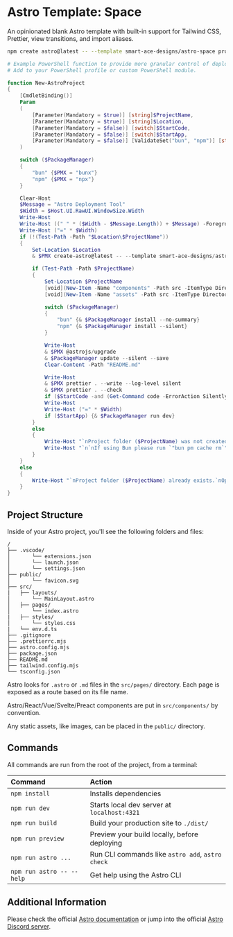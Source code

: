 # Astro Template: Space

An opinionated blank Astro template with built-in support for Tailwind CSS, Prettier, view transitions, and import aliases.

```sh
npm create astro@latest -- --template smart-ace-designs/astro-space project-name
```

```powershell
# Example PowerShell function to provide more granular control of deploying a new Astro project with this template using bun or npm.
# Add to your PowerShell profile or custom PowerShell module.

function New-AstroProject
{
    [CmdletBinding()]
    Param
    (
        [Parameter(Mandatory = $true)] [string]$ProjectName,
        [Parameter(Mandatory = $true)] [string]$Location,
        [Parameter(Mandatory = $false)] [switch]$StartCode,
        [Parameter(Mandatory = $false)] [switch]$StartApp,
        [Parameter(Mandatory = $false)] [ValidateSet("bun", "npm")] [string]$PackageManager = "bun",
    )

    switch ($PackageManager)
    {
        "bun" {$PMX = "bunx"}
        "npm" {$PMX = "npx"}
    }

    Clear-Host
    $Message = "Astro Deployment Tool"
    $Width = $Host.UI.RawUI.WindowSize.Width
    Write-Host
    Write-Host ((" " * ($Width - $Message.Length)) + $Message) -ForegroundColor Green
    Write-Host ("=" * $Width)
    if (!(Test-Path -Path "$Location\$ProjectName"))
    {
        Set-Location $Location
        & $PMX create-astro@latest -- --template smart-ace-designs/astro-space --typescript strict --git --no-install $ProjectName

        if (Test-Path -Path $ProjectName)
        {
            Set-Location $ProjectName
            [void](New-Item -Name "components" -Path src -ItemType Directory)
            [void](New-Item -Name "assets" -Path src -ItemType Directory)

            switch ($PackageManager)
            {
                "bun" {& $PackageManager install --no-summary}
                "npm" {& $PackageManager install --silent}
            }

            Write-Host
            & $PMX @astrojs/upgrade
            & $PackageManager update --silent --save
            Clear-Content -Path "README.md"

            Write-Host
            & $PMX prettier . --write --log-level silent
            & $PMX prettier . --check
            if ($StartCode -and (Get-Command code -ErrorAction SilentlyContinue)) {code .}
            Write-Host
            Write-Host ("=" * $Width)
            if ($StartApp) {& $PackageManager run dev}
        }
        else
        {
            Write-Host "`nProject folder ($ProjectName) was not created.`nOperation cancelled...liftoff failed!"
            Write-Host "`n`nIf using Bun please run `"bun pm cache rm`" to clear the cache and try again."
        }
    }
    else
    {
        Write-Host "`nProject folder ($ProjectName) already exists.`nOperation cancelled...liftoff failed!"
    }
}
```

## Project Structure

Inside of your Astro project, you'll see the following folders and files:

```text
/
├── .vscode/
│       └── extensions.json
│       └── launch.json
│       └── settings.json
├── public/
│       └── favicon.svg
├── src/
|   ├── layouts/
│       └── MainLayout.astro
│   ├── pages/
│       └── index.astro
|   ├── styles/
│       └── styles.css
|   └── env.d.ts
├── .gitignore
├── .prettierrc.mjs
├── astro.config.mjs
├── package.json
├── README.md
├── tailwind.config.mjs
└── tsconfig.json
```

Astro looks for `.astro` or `.md` files in the `src/pages/` directory. Each page is exposed as a route based on its file name.

Astro/React/Vue/Svelte/Preact components are put in `src/components/` by convention.

Any static assets, like images, can be placed in the `public/` directory.

## Commands

All commands are run from the root of the project, from a terminal:

| Command                   | Action                                           |
| :------------------------ | :----------------------------------------------- |
| `npm install`             | Installs dependencies                            |
| `npm run dev`             | Starts local dev server at `localhost:4321`      |
| `npm run build`           | Build your production site to `./dist/`          |
| `npm run preview`         | Preview your build locally, before deploying     |
| `npm run astro ...`       | Run CLI commands like `astro add`, `astro check` |
| `npm run astro -- --help` | Get help using the Astro CLI                     |

## Additional Information

Please check the official [Astro documentation](https://docs.astro.build) or jump into the official [Astro Discord server](https://astro.build/chat).
